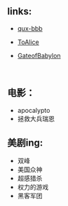 ## links:

- [qux-bbb](http://qux-bbb.github.io/)

- [ToAlice](https://toalice.github.io/)

- [GateofBabylon](http://45.77.13.75:1234/)

  ​



## 电影：

- apocalypto
- 拯救大兵瑞恩



## 美剧ing:

- 双峰
- 美国众神
- 超感猎杀
- 权力的游戏
- 黑客军团

